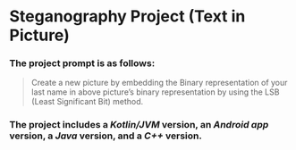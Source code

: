 # Steganography Project (Text in Picture)

### The project prompt is as follows:
> Create a new picture by embedding the Binary representation of your last
> name in above picture’s binary representation by using the LSB (Least Significant Bit) method.

### The project includes a _Kotlin/JVM_ version, an _Android app_ version, a _Java_ version, and a _C++_ version.
